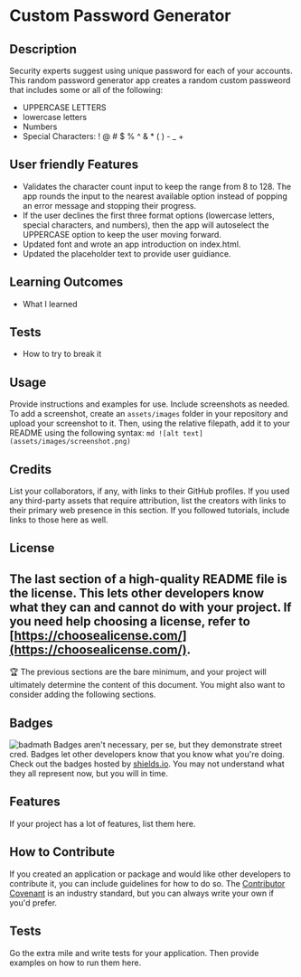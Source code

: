 # Custom Password Generator
 
## Description
Security experts suggest using unique password for each of your accounts. This random password generator app creates a random custom passweord that includes some or all of the following:

- UPPERCASE LETTERS
- lowercase letters
- Numbers
- Special Characters: ! @ # $ % ^ & * ( ) - _ +

## User friendly Features
- Validates the character count input to keep the range from 8 to 128. The app rounds the input to the nearest available option instead of popping an error message and stopping their progress. 
- If the user declines the first three format options (lowercase letters, special characters, and numbers), then the app will autoselect the UPPERCASE option to keep the user moving forward.
- Updated font and wrote an app introduction on index.html.
- Updated the placeholder text to provide user guidiance.

## Learning Outcomes
- What I learned

## Tests
- How to try to break it
## Usage
Provide instructions and examples for use. Include screenshots as needed.
To add a screenshot, create an `assets/images` folder in your repository and upload your screenshot to it. Then, using the relative filepath, add it to your README using the following syntax:
    ```md
    ![alt text](assets/images/screenshot.png)
    ```
## Credits
List your collaborators, if any, with links to their GitHub profiles.
If you used any third-party assets that require attribution, list the creators with links to their primary web presence in this section.
If you followed tutorials, include links to those here as well.
## License
The last section of a high-quality README file is the license. This lets other developers know what they can and cannot do with your project. If you need help choosing a license, refer to [https://choosealicense.com/](https://choosealicense.com/).
---
🏆 The previous sections are the bare minimum, and your project will ultimately determine the content of this document. You might also want to consider adding the following sections.
## Badges
![badmath](https://img.shields.io/github/languages/top/nielsenjared/badmath)
Badges aren't necessary, per se, but they demonstrate street cred. Badges let other developers know that you know what you're doing. Check out the badges hosted by [shields.io](https://shields.io/). You may not understand what they all represent now, but you will in time.
## Features
If your project has a lot of features, list them here.
## How to Contribute
If you created an application or package and would like other developers to contribute it, you can include guidelines for how to do so. The [Contributor Covenant](https://www.contributor-covenant.org/) is an industry standard, but you can always write your own if you'd prefer.
## Tests
Go the extra mile and write tests for your application. Then provide examples on how to run them here.
